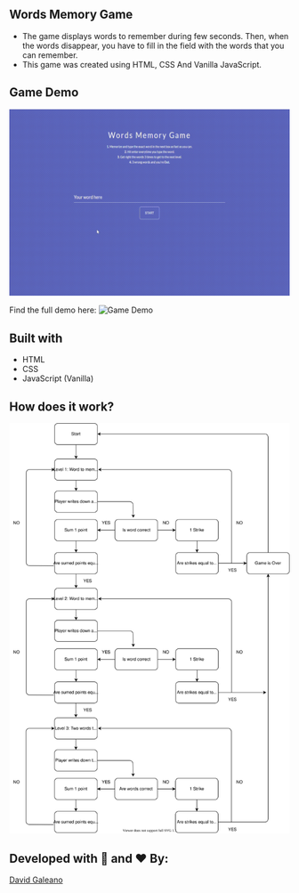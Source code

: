 
## Words Memory Game

* The game displays words to remember during few seconds. Then, when the words disappear, you have to fill in the field with the words that you can remember.
* This game was created using HTML, CSS And Vanilla JavaScript.

  

## Game Demo

![Game Demo](assets/words-memory-game-demo.gif)

Find the full demo here: ![Game Demo](https://words-memory-game.vercel.app/)

  

## Built with

* HTML
* CSS
* JavaScript (Vanilla)

## How does it work?

![Diagram of the game](assets/words-memory-game-diagram.svg)



## Developed with 💪 and ❤️ By: 

[David Galeano](https://github.com/davidevOS) 
